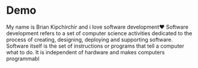 # Demo

My name is Brian Kipchirchir and i love software development❤
Software development refers to a set of computer science activities dedicated to the process of creating, designing, deploying and supporting software.
Software itself is the set of instructions or programs that tell a computer what to do. It is independent of hardware and makes computers programmabl
